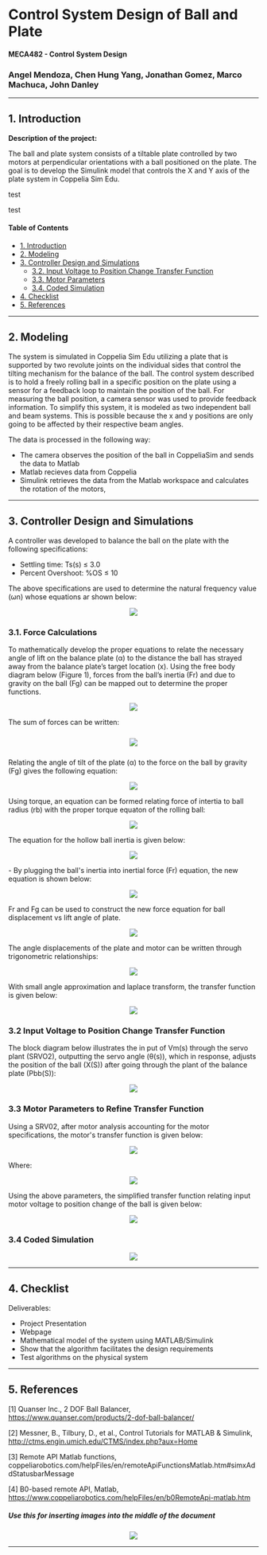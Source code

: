 # Control System Design of Ball and Plate
#### MECA482 - Control System Design
### Angel Mendoza, Chen Hung Yang, Jonathan Gomez, Marco Machuca, John Danley
-----------------------------------------------------------------------------------------
## 1. Introduction
 **Description of the project:**

The ball and plate system consists of a tiltable plate controlled by two motors at perpendicular orientations with a ball positioned on the plate. The goal is to develop the Simulink model that controls the X and Y axis of the plate system in Coppelia Sim Edu.

test

test

#### Table of Contents
- [1. Introduction](#1-Introduction)
- [2. Modeling](#2-Modeling)
- [3. Controller Design and Simulations](#3-Controller-Design-and-Simulations)  
    - [3.2. Input Voltage to Position Change Transfer Function](#32-Input-Voltage-to-Position-Change-Transfer-Function)  
    - [3.3. Motor Parameters](#33-Motor-Parameters-to-Refine-Transfer-Function)
    - [3.4. Coded Simulation](#34-Coded-Simulation)
- [4. Checklist](#4-Checklist)
- [5. References](#5-References)
  
-----------------------------------------------------------------------------------------
## 2. Modeling
The system is simulated in Coppelia Sim Edu utilizing a plate that is supported by two revolute joints on the individual sides that control the tilting mechanism for the balance of the ball. The control system described is to hold a freely rolling ball in a specific position on the plate using a sensor for a feedback loop to maintain the position of the ball. For measuring the ball position, a camera sensor was used to provide feedback information. To simplify this system, it is modeled as two independent ball and beam systems. This is possible because the x and y positions are only going to be affected by their respective beam angles.

The data is processed in the following way:
* The camera observes the position of the ball in CoppeliaSim and sends the data to Matlab
* Matlab recieves data from Coppelia
* Simulink retrieves the data from the Matlab workspace and calculates the rotation of the motors, 


-----------------------------------------------------------------------------------------
## 3. Controller Design and Simulations
A controller was developed to balance the ball on the plate with the following specifications:
* Settling time: Ts(s) ≤ 3.0
* Percent Overshoot: %OS ≤ 10
</p>
The above specifications are used to determine the natural frequency value (ωn) whose equations ar shown below:
<p align = "center">
  <img src = "https://user-images.githubusercontent.com/65521928/82270804-cc17a800-992a-11ea-8323-f520f54a101e.png" height = "auto" style="margin:auto">
</p>

### 3.1. Force Calculations
To mathematically develop the proper equations to relate the necessary angle of lift on the balance plate (α) to the distance the ball has strayed away from the balance plate’s target location (x). Using the free body diagram below (Figure 1), forces from the ball’s inertia (Fr) and due to gravity on the ball (Fg) can be mapped out to determine the proper functions. 
<p align = "center">
  <img src = "https://user-images.githubusercontent.com/65521928/82277296-5a485a00-993c-11ea-8b9b-d5d16d4426e0.png" height = "auto" style="margin:auto">
</p>
The sum of forces can be written:
<p align = "center">
  <img src = "https://user-images.githubusercontent.com/65521928/82176611-1b5acb80-988c-11ea-8478-a5c56a67b5a1.png" height = "auto" style="margin:10px 10px">
</p>
Relating the angle of tilt of the plate (α) to the force on the ball by gravity (Fg) gives the following equation: 
<p align = "center">
  <img src = "https://user-images.githubusercontent.com/65521928/82176622-2150ac80-988c-11ea-9fc1-96699cde30c8.png" height = "auto" style="margin:auto">
</p>
Using torque, an equation can be formed relating force of intertia to ball radius (rb) with the proper torque equaton of the rolling ball:
<p align = "center">
  <img src = "https://user-images.githubusercontent.com/65521928/82176629-2877ba80-988c-11ea-805e-8a4c82cd2360.png" height = "auto" style="margin:auto">
</p>
The equation for the hollow ball inertia is given below: 
<p align = "center">
  <img src = "https://user-images.githubusercontent.com/65521928/82177723-3e3aaf00-988f-11ea-9f3a-0af57457e515.png" height = "auto" style="margin:auto">
</p>-
By plugging the ball's inertia into inertial force (Fr) equation, the new equation is shown below:
<p align = "center">
  <img src = "https://user-images.githubusercontent.com/65521928/82177735-45fa5380-988f-11ea-8ed7-a186885a379d.png" height = "auto" style="margin:auto">
</p>
Fr and Fg can be used to construct the new force equation for ball displacement vs lift angle of plate.
<p align = "center">
  <img src = "https://user-images.githubusercontent.com/65521928/82179844-20237d80-9894-11ea-9b4a-b4c48017d1fc.png" height = "auto" style="margin:auto">
</p>
The angle displacements of the plate and motor can be written through trigonometric relationships:
<p align = "center">
  <img src = "https://user-images.githubusercontent.com/65521928/82179883-38939800-9894-11ea-9651-b8c4025f54bc.png" height = "auto" style="margin:auto">
</p>
With small angle approximation and laplace transform, the transfer function is given below:
<p align = "center">
  <img src = "https://user-images.githubusercontent.com/65521928/82269652-29a9f580-9927-11ea-8369-a91bb23e6c33.png" height = "auto" style="margin:auto">
</p>

### 3.2 Input Voltage to Position Change Transfer Function
The block diagram below illustrates the in put of Vm(s) through the servo plant (SRVO2), outputting the servo angle (θ(s)), which in response, adjusts the position of the ball (X(S)) after going through the plant of the balance plate (Pbb(S)):
<p align = "center">
  <img src = "https://user-images.githubusercontent.com/65521928/82269395-6d502f80-9926-11ea-90be-a226339a803f.png" height = "auto" style="margin:auto">
</p>

### 3.3 Motor Parameters to Refine Transfer Function

Using a SRV02, after motor analysis accounting for the motor specifications, the motor's transfer function is given below:
<p align = "center">
  <img src = "https://user-images.githubusercontent.com/65521928/82267116-573f7080-9920-11ea-9f5a-a0bd27307374.png" height = "auto" style="margin:auto">
</p>
Where: 
<p align = "center">
  <img src = "https://user-images.githubusercontent.com/65521928/82267124-5c042480-9920-11ea-9d45-57eee2b533ca.png" height = "auto" style="margin:auto">
</p>
Using the above parameters, the simplified transfer function relating input motor voltage to position change of the ball is given below:
<p align = "center">
  <img src = "https://user-images.githubusercontent.com/65521928/82269395-6d502f80-9926-11ea-90be-a226339a803f.png" height = "auto" style="margin:auto">
</p>


### 3.4 Coded Simulation
<p align = "center">
  <img src = "https://user-images.githubusercontent.com/65521928/82269359-53aee800-9926-11ea-9e1f-07e72668d748.png" height = "auto" style="margin:auto">
</p>


-----------------------------------------------------------------------------------------
## 4. Checklist
Deliverables:
* Project Presentation
* Webpage
* Mathematical model of the system using MATLAB/Simulink
* Show that the algorithm facilitates the design requirements
* Test algorithms on the physical system

-----------------------------------------------------------------------------------------
## 5. References

[1] Quanser Inc., 2 DOF Ball Balancer, https://www.quanser.com/products/2-dof-ball-balancer/

[2] Messner, B., Tilbury, D., et al., Control Tutorials for MATLAB & Simulink, http://ctms.engin.umich.edu/CTMS/index.php?aux=Home

[3] Remote API Matlab functions, coppeliarobotics.com/helpFiles/en/remoteApiFunctionsMatlab.htm#simxAddStatusbarMessage

[4] B0-based remote API, Matlab, https://www.coppeliarobotics.com/helpFiles/en/b0RemoteApi-matlab.htm 

##### Use this for inserting images into the middle of the document
<p align = "center">
  <img src = "img" height = "auto" style="margin:auto">
</p>

-----------------------------------------------------------------------------------------
